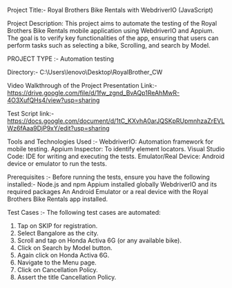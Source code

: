 Project Title:- Royal Brothers Bike Rentals with WebdriverIO (JavaScript)

Project Description: This project aims to automate the testing of the Royal Brothers Bike Rentals mobile application using WebdriverIO and Appium. 
                     The goal is to verify key functionalities of the app, ensuring that users can perform tasks such as 
                     selecting a bike, Scrolling, and search by Model.

PROJECT TYPE :- Automation testing

Directory:- C:\Users\lenovo\Desktop\RoyalBrother_CW

Video Walkthrough of the Project Presentation Link:- https://drive.google.com/file/d/1fw_zgnd_BvAQp1ReAhMwR-4O3XufQHs4/view?usp=sharing

Test Script link:-  https://docs.google.com/document/d/1tC_KXvhA0arJQSKpRUpmnhzaZrEVLWz6fAaa9DjP9xY/edit?usp=sharing

Tools and Technologies Used :-
WebdriverIO: Automation framework for  mobile testing.
Appium Inspector: To identify element locators.
Visual Studio Code: IDE for writing and executing the tests.
Emulator/Real Device: Android device or emulator to run the tests.

Prerequisites :- 
Before running the tests, ensure you have the following installed:-
Node.js and npm
Appium installed globally
WebdriverIO and its required packages
An Android Emulator or a real device with the Royal Brothers Bike Rentals app installed.

Test Cases :- 
The following test cases are automated:
1. Tap on SKIP for registration.
2. Select Bangalore as the city.
3. Scroll and tap on Honda Activa 6G (or any available bike).
4. Click on Search by Model button.
5. Again click on Honda Activa 6G.
6. Navigate to the Menu page.
7. Click on Cancellation Policy.
8. Assert the title Cancellation Policy.
